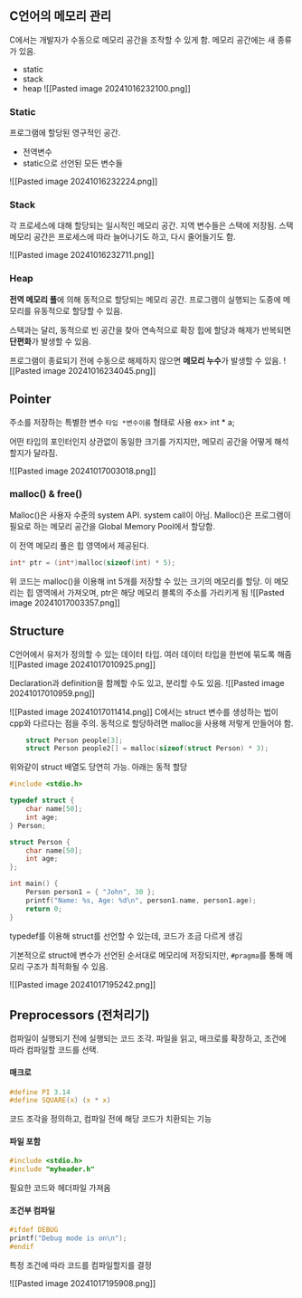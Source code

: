 ## C언어의 메모리 관리

C에서는 개발자가 수동으로 메모리 공간을 조작할 수 있게 함.
메모리 공간에는 새 종류가 있음.
- static
- stack
- heap
![[Pasted image 20241016232100.png]]
### Static

프로그램에 할당된 영구적인 공간.
- 전역변수
- static으로 선언된 모든 변수들

![[Pasted image 20241016232224.png]]

### Stack

각 프로세스에 대해 할당되는 일시적인 메모리 공간.
지역 변수들은 스택에 저장됨. 
스택 메모리 공간은 프로세스에 따라 늘어나기도 하고, 다시 줄어들기도 함.

![[Pasted image 20241016232711.png]]

### Heap

 **전역 메모리 풀**에 의해 동적으로 할당되는 메모리 공간.
프로그램이 실행되는 도중에 메모리를 유동적으로 할당할 수 있음.

스택과는 달리, 동적으로 빈 공간을 찾아 연속적으로 확장
힙에 할당과 해제가 반복되면 **단편화**가 발생할 수 있음.

프로그램이 종료되기 전에 수동으로 해제하지 않으면 **메모리 누수**가 발생할 수 있음.
![[Pasted image 20241016234045.png]]

## Pointer

주소를 저장하는 특별한 변수
`타입 *변수이름` 형태로 사용 ex> int * a;

어떤 타입의 포인터인지 상관없이 동일한 크기를 가지지만, 메모리 공간을 어떻게 해석할지가 달라짐.

![[Pasted image 20241017003018.png]]


### malloc() & free()

Malloc()은 사용자 수준의 system API. system call이 아님.
Malloc()은 프로그램이 필요로 하는 메모리 공간을 Global Memory Pool에서 할당함.

이 전역 메모리 풀은 힙 영역에서 제공된다.

```c
int* ptr = (int*)malloc(sizeof(int) * 5);
```

위 코드는 malloc()을 이용해 int 5개를 저장할 수 있는 크기의 메모리를 할당.
이 메모리는 힙 영역에서 가져오며, ptr은 해당 메모리 블록의 주소를 가리키게 됨
![[Pasted image 20241017003357.png]]

## Structure

C언어에서 유저가 정의할 수 있는 데이터 타입.
여러 데이터 타입을 한번에 묶도록 해줌
![[Pasted image 20241017010925.png]]

Declaration과 definition을 함께할 수도 있고, 분리할 수도 있음.
![[Pasted image 20241017010959.png]]

![[Pasted image 20241017011414.png]]
C에서는 struct 변수를 생성하는 법이 cpp와 다르다는 점을 주의. 동적으로 할당하려면 malloc을 사용해 저렇게 만들어야 함.

```c
    struct Person people[3];
    struct Person people2[] = malloc(sizeof(struct Person) * 3);
```

위와같이 struct 배열도 당연히 가능. 아래는 동적 할당

```c
#include <stdio.h>

typedef struct {
    char name[50];
    int age;
} Person;

struct Person {
    char name[50];
    int age;
};

int main() {
    Person person1 = { "John", 30 };
    printf("Name: %s, Age: %d\n", person1.name, person1.age);
    return 0;
}

```
typedef를 이용해 struct를 선언할 수 있는데, 코드가 조금 다르게 생김

기본적으로 struct에 변수가 선언된 순서대로 메모리에 저장되지만, `#pragma`를 통해 메모리 구조가 최적화될 수 있음.

![[Pasted image 20241017195242.png]]

## Preprocessors (전처리기)

컴파일이 실행되기 전에 실행되는 코드 조각. 파일을 읽고, 매크로를 확장하고, 조건에 따라 컴파일할 코드를 선택.

#### 매크로
``` c
#define PI 3.14
#define SQUARE(x) (x * x)
```
코드 조각을 정의하고, 컴파일 전에 해당 코드가 치환되는 기능

#### 파일 포함
```c
#include <stdio.h>
#include "myheader.h"
```
필요한 코드와 헤더파일 가져옴

#### 조건부 컴파일
```c
#ifdef DEBUG
printf("Debug mode is on\n");
#endif
```
특정 조건에 따라 코드를 컴파일할지를 결정

![[Pasted image 20241017195908.png]]






















